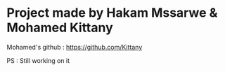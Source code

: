 # Project made by Hakam Mssarwe & Mohamed Kittany
Mohamed's github : https://github.com/Kittany

PS : Still working on it
